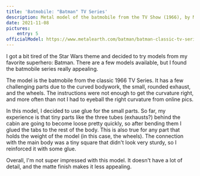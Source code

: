 ```yaml
---
title: 'Batmobile: "Batman" TV Series'
description: Metal model of the batmobile from the TV Show (1966), by Metal Earth.
date: 2021-11-08
pictures:
    entry: 5
officialModel: https://www.metalearth.com/batman/batman-classic-tv-series-batmobile
---
```


I got a bit tired of the Star Wars theme and decided to try models from my favorite superhero: Batman. There are a few
models available, but I found the batmobile series really appealing.

The model is the batmobile from the classic 1966 TV Series. It has a few challenging parts due to the curved bodywork,
the small, rounded exhaust, and the wheels. The instructions were not enough to get the curvature right, and more often
than not I had to eyeball the right curvature from online pics.

In this model, I decided to use glue for the small parts. So far, my experience is that tiny parts like the three tubes
(exhausts?) behind the cabin are going to become loose pretty quickly, so after bending them I glued the tabs to the
rest of the body. This is also true for any part that holds the weight of the model (in this case, the wheels). The
connection with the main body was a tiny square that didn't look very sturdy, so I reinforced it with some glue.

Overall, I'm not super impressed with this model. It doesn't have a lot of detail, and the matte finish makes it less
appealing.
